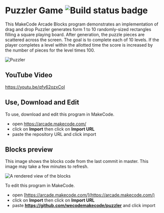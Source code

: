 # Puzzler Game ![Build status badge](https://github.com/wecodemakecode/shapes-puzzle/workflows/MakeCode/badge.svg)

This MakeCode Arcade Blocks program demonstrates an implementation of drag and drop  Puzzler generates form 1 to 10 randomly-sized rectangles filling a square playing board. After generation, the puzzle pieces are scattered across the screen. The goal is to complete each of 10 levels. If the player completes a level within the allotted time the score is increased by the number of pieces for the level times 100.

![Puzzler](/puzzler_gif.gif.gif)

## YouTube Video
https://youtu.be/qfy62ozxCoI

## Use, Download and Edit

To use, download and edit this program in MakeCode.

* open https://arcade.makecode.com/
* click on **Import** then click on **Import URL**
* paste the repository URL and click import

## Blocks preview

This image shows the blocks code from the last commit in master.
This image may take a few minutes to refresh.

![A rendered view of the blocks](https://github.com/wecodemakecode/puzzle-4/raw/master/.github/makecode/blocks.png)


To edit this program in MakeCode.

* open [https://arcade.makecode.com/](https://arcade.makecode.com/)
* click on **Import** then click on **Import URL**
* paste **https://github.com/wecodemakecode/puzzler** and click import




